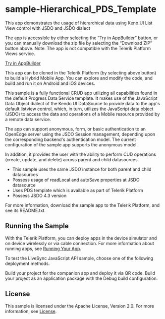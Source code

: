 # sample-Hierarchical_PDS_Template
This app demonstrates the usage of hierarchical data using Keno UI List View control with JSDO and JSDO dialect

The app is accessible by either selecting the “Try in AppBuilder” button, or you can manually download the zip file by selecting the “Download ZIP” button above. 
Note: The app is not compatible with the Telerik Platform Views service.

<a href="https://platform.telerik.com/#appbuilder/clone/https://github.com/CloudDataObject/sample-Hierarchical_PDS_Template">Try in AppBuilder</a>

This app can be cloned in the Telerik Platform (by selecting above button) to build a Hybrid Mobile App. You can explore and modify the code, and build and run it on Android and iOS devices.

This sample is a fully functional CRUD app utilizing all capabilities found in the default Progress Data Service template. It makes use of the JavaScript Data Object dialect of the Kendo UI DataSource to provide data to the app's default listview control, which, in turn, utilizes the JavaScript data object (JSDO) to access the data and operations of a Mobile resource provided by a remote data service.

The app can support anonymous, form, or basic authentication to an OpenEdge server using the JSDO Session management, depending upon the corresponding backend's authentication model. The current configuration of the sample app supports the anonymous model.

In addition, it provides the user with the ability to perform CUD operations (create, update, and delete) across parent and child datasources.

* This sample uses the same JSDO instance for both parent and child datasources
* Possess usage of readLocal and autoSave properties at JSDO datasource
* Uses PDS template which is available as part of Telerik Platform
* Possess JSDO 4.3 version

For more information, download the sample app to the Telerik Platform, and see its README.txt.

## Running the Sample

With the Telerik Platform, you can deploy apps in the device simulator and on device wirelessly or via cable connection. For more information about running apps, see [Running Your App][Running Your App].

To test the LiveSync JavaScript API sample, choose one of the following deployment methods.

Build your project for the companion app and deploy it via QR code. Build your project as an application package with the Debug build configuration. 

## License

This sample is licensed under the Apache License, Version 2.0. For more information, see [License][License].

[License]: https://github.com/CloudDataObject/sample-Hierarchical_PDS_Template/blob/master/LICENSE
[Running Your App]: http://docs.telerik.com/platform/appbuilder/testing-your-app/run-your-app
